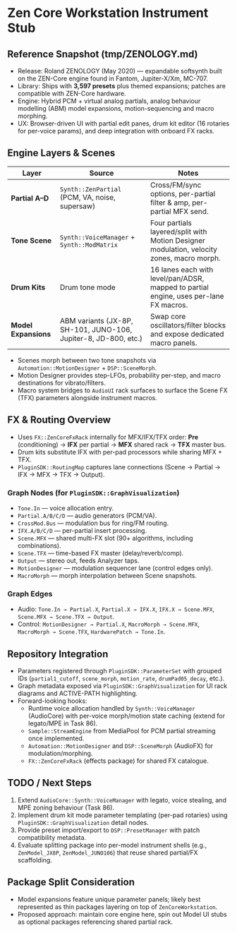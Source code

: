 # Zen Core Workstation Instrument Stub

## Reference Snapshot (tmp/ZENOLOGY.md)
- Release: Roland ZENOLOGY (May 2020) — expandable softsynth built on the ZEN-Core engine found in Fantom, Jupiter-X/Xm, MC-707.
- Library: Ships with **3,597 presets** plus themed expansions; patches are compatible with ZEN-Core hardware.
- Engine: Hybrid PCM + virtual analog partials, analog behaviour modelling (ABM) model expansions, motion-sequencing and macro morphing.
- UX: Browser-driven UI with partial edit panes, drum kit editor (16 rotaries for per-voice params), and deep integration with onboard FX racks.

## Engine Layers & Scenes
| Layer | Source | Notes |
|-------|--------|-------|
| **Partial A–D** | `Synth::ZenPartial` (PCM, VA, noise, supersaw) | Cross/FM/sync options, per-partial filter & amp, per-partial MFX send. |
| **Tone Scene** | `Synth::VoiceManager` + `Synth::ModMatrix` | Four partials layered/split with Motion Designer modulation, velocity zones, macro morph. |
| **Drum Kits** | Drum tone mode | 16 lanes each with level/pan/ADSR, mapped to partial engine, uses per-lane FX macros. |
| **Model Expansions** | ABM variants (JX-8P, SH-101, JUNO-106, Jupiter-8, JD-800, etc.) | Swap core oscillators/filter blocks and expose dedicated macro panels. |

- Scenes morph between two tone snapshots via `Automation::MotionDesigner` + `DSP::SceneMorph`.
- Motion Designer provides step-LFOs, probability per-step, and macro destinations for vibrato/filters.
- Macro system bridges to `AudioUI` rack surfaces to surface the Scene FX (TFX) parameters alongside instrument macros.

## FX & Routing Overview
- Uses `FX::ZenCoreFxRack` internally for MFX/IFX/TFX order: **Pre** (conditioning) → **IFX** per partial → **MFX** shared rack → **TFX** master bus.
- Drum kits substitute IFX with per-pad processors while sharing MFX + TFX.
- `PluginSDK::RoutingMap` captures lane connections (Scene → Partial → IFX → MFX → TFX → Output).

### Graph Nodes (for `PluginSDK::GraphVisualization`)
- `Tone.In` — voice allocation entry.
- `Partial.A/B/C/D` — audio generators (PCM/VA).
- `CrossMod.Bus` — modulation bus for ring/FM routing.
- `IFX.A/B/C/D` — per-partial insert processing.
- `Scene.MFX` — shared multi-FX slot (90+ algorithms, including combinations).
- `Scene.TFX` — time-based FX master (delay/reverb/comp).
- `Output` — stereo out, feeds Analyzer taps.
- `MotionDesigner` — modulation sequencer lane (control edges only).
- `MacroMorph` — morph interpolation between Scene snapshots.

### Graph Edges
- Audio: `Tone.In → Partial.X`, `Partial.X → IFX.X`, `IFX.X → Scene.MFX`, `Scene.MFX → Scene.TFX → Output`.
- Control: `MotionDesigner → Partial.X`, `MacroMorph → Scene.MFX`, `MacroMorph → Scene.TFX`, `HardwarePatch → Tone.In`.

## Repository Integration
- Parameters registered through `PluginSDK::ParameterSet` with grouped IDs (`partial1_cutoff`, `scene_morph`, `motion_rate`, `drumPad05_decay`, etc.).
- Graph metadata exposed via `PluginSDK::GraphVisualization` for UI rack diagrams and ACTIVE-PATH highlighting.
- Forward-looking hooks:
  - Runtime voice allocation handled by `Synth::VoiceManager` (AudioCore) with per-voice morph/motion state caching (extend for legato/MPE in Task 86).
  - `Sample::StreamEngine` from MediaPool for PCM partial streaming once implemented.
  - `Automation::MotionDesigner` and `DSP::SceneMorph` (AudioFX) for modulation/morphing.
  - `FX::ZenCoreFxRack` (effects package) for shared FX catalogue.

## TODO / Next Steps
1. Extend `AudioCore::Synth::VoiceManager` with legato, voice stealing, and MPE zoning behaviour (Task 86).
2. Implement drum kit mode parameter templating (per-pad rotaries) using `PluginSDK::GraphVisualization` detail nodes.
3. Provide preset import/export to `DSP::PresetManager` with patch compatibility metadata.
4. Evaluate splitting package into per-model instrument shells (e.g., `ZenModel_JX8P`, `ZenModel_JUNO106`) that reuse shared partial/FX scaffolding.

## Package Split Consideration
- Model expansions feature unique parameter panels; likely best represented as thin packages layering on top of `ZenCoreWorkstation`.
- Proposed approach: maintain core engine here, spin out Model UI stubs as optional packages referencing shared partial rack.
